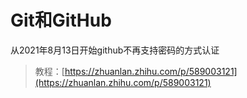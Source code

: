 # Git和GitHub
从2021年8月13日开始github不再支持密码的方式认证
> 教程：[https://zhuanlan.zhihu.com/p/589003121](https://zhuanlan.zhihu.com/p/589003121)

